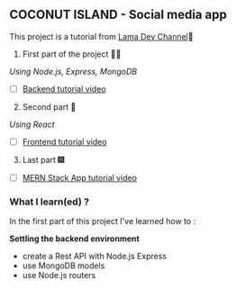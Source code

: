 ## COCONUT ISLAND - Social media app

This project is a tutorial from [Lama Dev Channel](https://www.youtube.com/c/LamaDev):llama:

1. First part of the project :woman_cook: 

*Using Node.js, Express, MongoDB*
- [ ] [Backend tutorial video](https://www.youtube.com/watch?v=ldGl6L4Vktk&t=0s&ab_channel=LamaDev)

2. Second part  :art:

*Using React*
- [ ] [Frontend tutorial video](https://www.youtube.com/watch?v=ldGl6L4Vktk&t=0s&ab_channel=LamaDev)

3. Last part  :fireworks:

- [ ] [MERN Stack App tutorial video](https://www.youtube.com/watch?v=pFHyZvVxce0&t=5911s&ab_channel=LamaDev)

### What I learn(ed) ? 

In the first part of this project I've learned how to : 

**Settling the backend environment**
- create a Rest API with Node.js Express
- use MongoDB models 
- use Node.js routers


